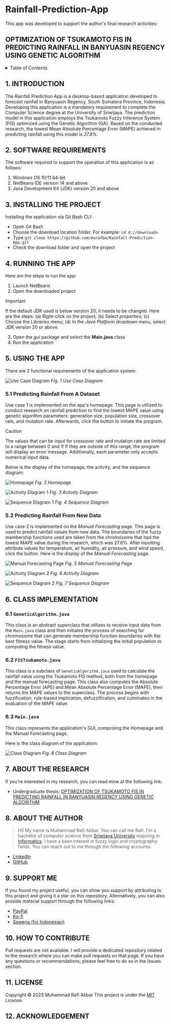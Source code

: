# Rainfall-Prediction-App

This app was developed to support the author's final research activities:
## OPTIMIZATION OF TSUKAMOTO FIS IN PREDICTING RAINFALL IN BANYUASIN REGENCY USING GENETIC ALGORITHM

<details>
  <summary>Table of Contents</summary>
  <ul>
    <li>
      <a href="https://github.com/murafba/Rainfall-Prediction-App/blob/main/README.md#1-introduction">1. INTRODUCTION</a>
    </li>
    <li>
      <a href="https://github.com/murafba/Rainfall-Prediction-App/blob/main/README.md#2-software-requirements">2. SOFTWARE REQUIREMENTS</a>
    </li>
    <li>
      <a href="https://github.com/murafba/Rainfall-Prediction-App/blob/main/README.md#3-installing-the-project">3. INSTALLING THE PROJECT</a>
    </li>
    <li>
      <a href="https://github.com/murafba/Rainfall-Prediction-App/blob/main/README.md#4-running-the-app">4. RUNNING THE APP</a>
    </li>
    <li>
      <a href="https://github.com/murafba/Rainfall-Prediction-App/blob/main/README.md#5-using-the-app">5. USING THE APP</a>
    </li>
    <li>
      <ul>
        <li><a href="https://github.com/murafba/Rainfall-Prediction-App/blob/main/README.md#51-predicting-rainfall-from-a-dataset">5.1 Predicting Rainfall From Dataset</a></li>
        <li><a href="https://github.com/murafba/Rainfall-Prediction-App/blob/main/README.md#52-predicting-rainfall-from-new-data">5.2 Predicting Rainfall From New Data</a></li>
      </ul>
    </li>
    <li>
      <a href="https://github.com/murafba/Rainfall-Prediction-App/blob/main/README.md#6-about-the-research">6. ABOUT THE RESEARCH</a>
    </li>
    <li>
      <a href="https://github.com/murafba/Rainfall-Prediction-App/blob/main/README.md#7-about-the-author">7. ABOUT THE AUTHOR</a>
    </li>
    <li>
      <a href="https://github.com/murafba/Rainfall-Prediction-App/blob/main/README.md#8-support-me">8. SUPPORT ME</a>
    </li>
    <li>
      <a href="https://github.com/murafba/Rainfall-Prediction-App/blob/main/README.md#9-how-to-contribute">9. HOW TO CONTRIBUTE</a>
    </li>
    <li>
      <a href="https://github.com/murafba/Rainfall-Prediction-App/blob/main/README.md#10-license">10. LICENSE</a>
    </li>
  </ul>
</details>


## 1. INTRODUCTION
The Rainfall Prediction App is a desktop-based application developed to forecast rainfall in Banyuasin Regency, South Sumatera Province, Indonesia. Developing this application is a mandatory requirement to complete the Computer Science degree at the University of Sriwijaya. The prediction model in this application employs the Tsukamoto Fuzzy Inference System (FIS) optimized using the Genetic Algorithm (GA). Based on the conducted research, the lowest Mean Absolute Percentage Error (MAPE) achieved in predicting rainfall using this model is *27.8%*.


## 2. SOFTWARE REQUIREMENTS
The software required to support the operation of this application is as follows:
1. Windows OS 10/11 64-bit
2. NetBeans IDE version 14 and above
3. Java Development Kit (JDK) version 20 and above


## 3. INSTALLING THE PROJECT
Installing the application via Git Bash CLI:
+ Opeh Git Bash
+ Choose the download location folder. For example: `cd d://downloads`
+ Type `git clone https://github.com/murafba/Rainfall-Prediction-App.git`
+ Check the download folder and open the project

## 4. RUNNING THE APP
Here are the steps to run the app:
1. Launch NetBeans
2. Open the downloaded project
> [!IMPORTANT]
> If the default JDK used is below version 20, it needs to be changed. Here are the steps:
> (a) Right-click on the project;
> (b) Select *properties*;
> (c) Choose the *Libraries* menu;
> (d) In the *Java Platform* dropdown menu, select JDK version 20 or above.
3. Open the *gui* package and select the **Main.java** class
4. Run the application


## 5. USING THE APP
There are 2 functional requirements of the application system:

![Use Case Diagram](https://github.com/murafba/Rainfall-Prediction-App/blob/main/src/gui/Gambar%20IV-10%20Diagram%20Use%20Case.drawio.png?raw=true "Usecase Diagram")
*Fig. 1 Use Case Diagram*

### 5.1 Predicting Rainfall From A Dataset
Use case 1 is implemented on the app's homepage. This page is utilized to conduct research on rainfall prediction to find the lowest MAPE value using genetic algorithm parameters: generation size, population size, crossover rate, and mutation rate. Afterwards, click the button to initiate the program.

> [!CAUTION]
> The values that can be input for crossover rate and mutation rate are limited to a range between 0 and 1!
> If they are outside of this range, the program will display an error message. Additionally, each parameter only accepts numerical input data.

Below is the display of the homepage, the activity, and the sequence diagram:

![Homepage](https://github.com/murafba/Rainfall-Prediction-App/blob/main/src/gui/Screenshot%202023-12-28%20224822.png?raw=true "Homepage")
*Fig. 2 Homepage*

![Activity Diagram 1](https://github.com/murafba/Rainfall-Prediction-App/blob/main/src/gui/Screenshot%202023-12-28%20224822.png?raw=true "Activity Diagram 1")
*Fig. 3 Activity Diagram*

![Sequence Diagram 1](https://github.com/murafba/Rainfall-Prediction-App/blob/main/src/gui/Diagram%20Sequence%201.drawio.png?raw=true "Sequence Diagram 1")
*Fig. 4 Sequence Diagram*

### 5.2 Predicting Rainfall From New Data
Use case 2 is implemented on the *Manual Forecasting* page. This page is used to predict rainfall values from new data. The boundaries of the fuzzy membership functions used are taken from the chromosome that had the lowest MAPE value during the research, which was 27.8%. After inputting attribute values for temperature, air humidity, air pressure, and wind speed, click the button. Here is the display of the *Manual Forecasting* page.

![Manual Forecasting Page](https://github.com/murafba/Rainfall-Prediction-App/blob/main/src/gui/Screenshot%202023-12-29%20232823.png?raw=true "Manual Forecastin Page")
*Fig. 5 Manual Forecasting Page*

![Activity Diagram 2](https://github.com/murafba/Rainfall-Prediction-App/blob/main/src/gui/Diagram%20Sequence%20Prediksi%20Curah%20hujan%20dari%20Data%20Baru.drawio.png?raw=true "Activity Diagram 2")
*Fig. 6 Activity Diagram*

![Sequence Diagram 2](https://github.com/murafba/Rainfall-Prediction-App/blob/main/src/gui/Diagram%20Sequence%202.drawio.png?raw=true "Sequence Diagram 2")
*Fig. 7 Sequence Diagram*


## 6. CLASS IMPLEMENTATION

### 6.1 `GeneticAlgorithm.java`
This class is an abstract superclass that utilizes to receive input data from the `Main.java` class and then initiates the process of searching for chromosome that can generate membership function boundaries with the best fitness value. The stage starts from initializing the initial population to computing the fitness value.

### 6.2 `FISTsukamoto.java`
This class is a subclass of `GeneticAlgorithm.java` used to calculate the rainfall value using the Tsukamoto FIS method, both from the homepage and the manual forecasting page. This class also computes the Absolute Percentage Error (APE) and Mean Absolute Percentage Error (MAPE), then returns the MAPE values to the superclass. The process begins with fuzzification, rule-based implication, defuzzification, and culminates in the evaluation of the MAPE value.

### 6.3 `Main.java`
This class represents the application's GUI, comprising the Homepage and the Manual Forecasting page.

Here is the class diagram of the application:

![Class Diagram](https://github.com/murafba/Rainfall-Prediction-App/blob/main/src/gui/Diagram%20Kelas.drawio.png?raw=true "Class Diagram")
*Fig. 8 Class Diagram*


## 7. ABOUT THE RESEARCH
If you're interested in my research, you can read mine at the following link.
- Undergraduate thesis: [OPTIMIZATION OF TSUKAMOTO FIS IN PREDICTING RAINFALL IN BANYUASIN REGENCY USING GENETIC ALGORITHM](http://repository.unsri.ac.id/137165/)


## 8. ABOUT THE AUTHOR
> Hi! My name is Muhammad Rafi Akbar. You can call me Rafi. I'm a bachelor of computer science from [Sriwijaya University](https://unsri.ac.id) majoring in [Informatics](https://if.ilkom.unsri.ac.id). I have a keen interest in fuzzy logic and cryptography fields. You can reach out to me through the following accounts.
- [LinkedIn](https://linkedin.com/in/murafba)
- [GitHub](https://github.com/murafba)


## 9. SUPPORT ME
If you found my project useful, you can show you support by attributing to this project and giving it a star on this repository. Alternatively, you can also provide material support through the following links:
- [PayPal](https://paypal.me/murafba)
- [Ko-fi](https://ko-fi.com/murafba)
- [Saweria (for Indonesian)](https://saweria.co/murafba)


## 10. HOW TO CONTRIBUTE
Pull requests are not available. I will provide a dedicated repository related to the research where you can make pull requests on that page. If you have any questions or recommendations, please feel free to do so in the Issues section.


## 11. LICENSE
Copyright &copy; 2023 Muhammad Rafi Akbar
This project is under the [MIT](https://github.com/murafba/Rainfall-Prediction-App/blob/main/LICENSE) License.

## 12. ACKNOWLEDGEMENT





